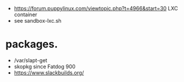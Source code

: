 

*   https://forum.puppylinux.com/viewtopic.php?t=4966&start=30 LXC container
*   see sandbox-lxc.sh

# packages.
* /var/slapt-get
* skopkg since Fatdog 900
* https://www.slackbuilds.org/
